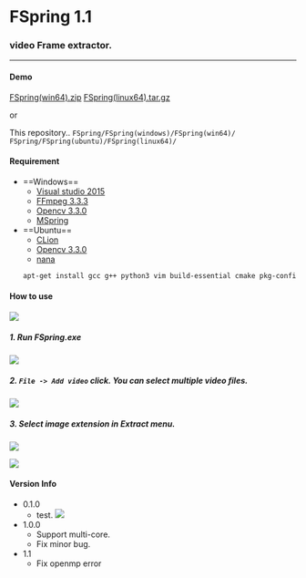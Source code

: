 # FSpring 1.1
### video Frame extractor.
* * *
#### Demo

[FSpring(win64).zip](https://www.dropbox.com/s/sy0y0n6bpqdrrni/FSpring%28win64%29.zip?dl=1)
[FSpring(linux64).tar.gz](https://www.dropbox.com/s/b166olaybi8r53j/FSpring%28linux64%29.tar.gz?dl=1)

or

This repository..
`FSpring/FSpring(windows)/FSpring(win64)/`
`FSpring/FSpring(ubuntu)/FSpring(linux64)/`

#### Requirement
* ==Windows==
	* [Visual studio 2015](https://imagine.microsoft.com/ko-KR/Catalog/Product/101)
	* [FFmpeg 3.3.3](https://ffmpeg.zeranoe.com/builds/)
	* [Opencv 3.3.0](https://github.com/opencv/opencv/releases/tag/3.3.0)
	* [MSpring](https://github.com/springkim/MSpring)
* ==Ubuntu==
	* [CLion](https://www.jetbrains.com/clion/)
	* [Opencv 3.3.0](https://github.com/opencv/opencv/releases/tag/3.3.0)
	* [nana](http://nanapro.org/en-us/)
	```bash
    apt-get install gcc g++ python3 vim build-essential cmake pkg-config libjpeg-dev libtiff5-dev libjasper-dev libpng12-dev libavcodec-dev libavformat-dev libswscale-dev libxvidcore-dev libx264-dev libxine2-dev libv4l-dev v4l-utils libgstreamer1.0-dev libgstreamer-plugins-base1.0-dev libqt4-dev mesa-utils libgl1-mesa-dri libqt4-opengl-dev libatlas-base-dev gfortran libeigen3-dev python2.7-dev python3-dev python-numpy python3-numpy -y
	```

#### How to use


![](https://i.imgur.com/hVAazP0.png)

##### 1. Run **FSpring.exe**
![](https://i.imgur.com/S2Yd6t1.png)
##### 2. `File -> Add video` click. You can select multiple video files.
![](https://i.imgur.com/LyccHxb.png)
##### 3. Select image extension in Extract menu.
![](https://i.imgur.com/qHL40wu.png)

![](https://i.imgur.com/xJC38Vl.png)


#### Version Info
* 0.1.0
	* test.
	![](http://i.imgur.com/ATijqm6.png)
* 1.0.0
	* Support multi-core.
	* Fix minor bug.
* 1.1
	* Fix openmp error